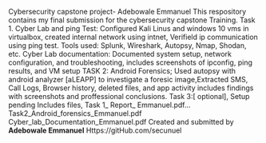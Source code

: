 Cybersecurity capstone project- Adebowale Emmanuel
This respository contains my final submission for the cybersecurity capstone Training.
Task 1. Cyber Lab and ping Test: Configured Kali Linus and windows 10 vms in virtualbox, created internal network using intnet, Verifield ip communication using ping test.
Tools used: Splunk, Wireshark, Autopsy, Nmap, Shodan, etc.
Cyber Lab documentation: Documented system setup, network configuration, and troubleshooting, includes screenshots of ipconfig, ping results, and VM setup
TASK 2: Android Forensics; Used autopsy with android analyzer [aLEAPP] to investigate a foresic image,Extracted SMS, Call Logs, Browser history, deleted files, and app activity
includes findings with screenshots and proffessional conclusions.
Task 3:[ optional], Setup pending 
Includes files, Task 1_ Report_ Emmanuel.pdf... 
Task2_Android_forensics_Emmanuel.pdf
Cyber_lab_Documentation_Emmanuel.pdf
Created and submitted by **Adebowale Emmanuel**
Https://gitHub.com/secunuel
